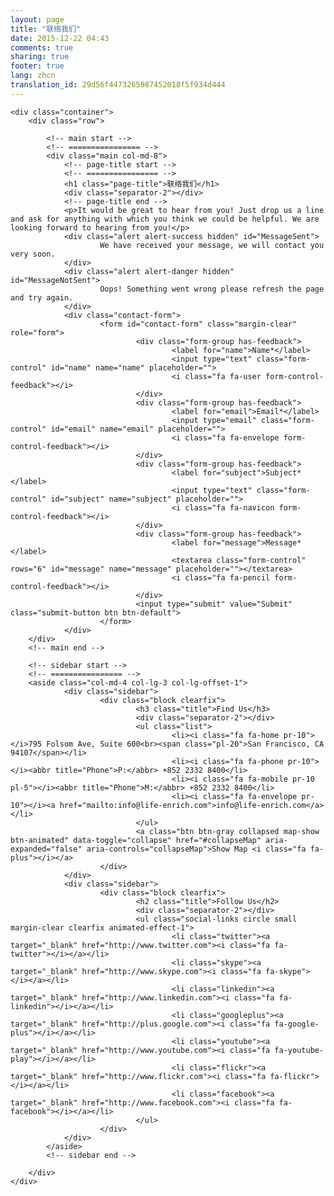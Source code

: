```yaml
---
layout: page
title: "联络我们"
date: 2015-12-22 04:43
comments: true
sharing: true
footer: true
lang: zhcn
translation_id: 29d56f4473265987452018f5f934d444
---
```


<div class="main-container">

    <div class="container">
        <div class="row">

            <!-- main start -->
            <!-- ================ -->
            <div class="main col-md-8">
                <!-- page-title start -->
                <!-- ================ -->
                <h1 class="page-title">联络我们</h1>
                <div class="separator-2"></div>
                <!-- page-title end -->
                <p>It would be great to hear from you! Just drop us a line and ask for anything with which you think we could be helpful. We are looking forward to hearing from you!</p>
                <div class="alert alert-success hidden" id="MessageSent">
                        We have received your message, we will contact you very soon.
                </div>
                <div class="alert alert-danger hidden" id="MessageNotSent">
                        Oops! Something went wrong please refresh the page and try again.
                </div>
                <div class="contact-form">
                        <form id="contact-form" class="margin-clear" role="form">
                                <div class="form-group has-feedback">
                                        <label for="name">Name*</label>
                                        <input type="text" class="form-control" id="name" name="name" placeholder="">
                                        <i class="fa fa-user form-control-feedback"></i>
                                </div>
                                <div class="form-group has-feedback">
                                        <label for="email">Email*</label>
                                        <input type="email" class="form-control" id="email" name="email" placeholder="">
                                        <i class="fa fa-envelope form-control-feedback"></i>
                                </div>
                                <div class="form-group has-feedback">
                                        <label for="subject">Subject*</label>
                                        <input type="text" class="form-control" id="subject" name="subject" placeholder="">
                                        <i class="fa fa-navicon form-control-feedback"></i>
                                </div>
                                <div class="form-group has-feedback">
                                        <label for="message">Message*</label>
                                        <textarea class="form-control" rows="6" id="message" name="message" placeholder=""></textarea>
                                        <i class="fa fa-pencil form-control-feedback"></i>
                                </div>
                                <input type="submit" value="Submit" class="submit-button btn btn-default">
                        </form>
                </div>
        </div>
        <!-- main end -->

        <!-- sidebar start -->
        <!-- ================ -->
        <aside class="col-md-4 col-lg-3 col-lg-offset-1">
                <div class="sidebar">
                        <div class="block clearfix">
                                <h3 class="title">Find Us</h3>
                                <div class="separator-2"></div>
                                <ul class="list">
                                        <li><i class="fa fa-home pr-10"></i>795 Folsom Ave, Suite 600<br><span class="pl-20">San Francisco, CA 94107</span></li>
                                        <li><i class="fa fa-phone pr-10"></i><abbr title="Phone">P:</abbr> +852 2332 8400</li>
                                        <li><i class="fa fa-mobile pr-10 pl-5"></i><abbr title="Phone">M:</abbr> +852 2332 8400</li>
                                        <li><i class="fa fa-envelope pr-10"></i><a href="mailto:info@life-enrich.com">info@life-enrich.com</a></li>
                                </ul>
                                <a class="btn btn-gray collapsed map-show btn-animated" data-toggle="collapse" href="#collapseMap" aria-expanded="false" aria-controls="collapseMap">Show Map <i class="fa fa-plus"></i></a>
                        </div>
                </div>
                <div class="sidebar">
                        <div class="block clearfix">
                                <h2 class="title">Follow Us</h2>
                                <div class="separator-2"></div>
                                <ul class="social-links circle small margin-clear clearfix animated-effect-1">
                                        <li class="twitter"><a target="_blank" href="http://www.twitter.com"><i class="fa fa-twitter"></i></a></li>
                                        <li class="skype"><a target="_blank" href="http://www.skype.com"><i class="fa fa-skype"></i></a></li>
                                        <li class="linkedin"><a target="_blank" href="http://www.linkedin.com"><i class="fa fa-linkedin"></i></a></li>
                                        <li class="googleplus"><a target="_blank" href="http://plus.google.com"><i class="fa fa-google-plus"></i></a></li>
                                        <li class="youtube"><a target="_blank" href="http://www.youtube.com"><i class="fa fa-youtube-play"></i></a></li>
                                        <li class="flickr"><a target="_blank" href="http://www.flickr.com"><i class="fa fa-flickr"></i></a></li>
                                        <li class="facebook"><a target="_blank" href="http://www.facebook.com"><i class="fa fa-facebook"></i></a></li>
                                </ul>
                        </div>
                </div>
            </aside>
            <!-- sidebar end -->

        </div>
    </div>
</div>